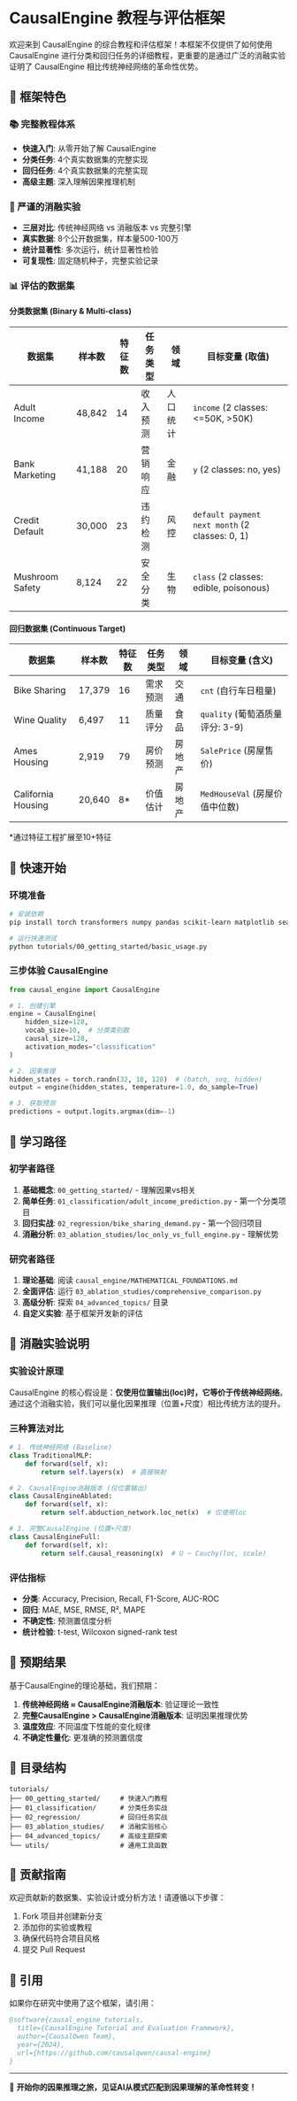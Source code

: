 # CausalEngine 教程与评估框架

欢迎来到 CausalEngine 的综合教程和评估框架！本框架不仅提供了如何使用 CausalEngine 进行分类和回归任务的详细教程，更重要的是通过广泛的消融实验证明了 CausalEngine 相比传统神经网络的革命性优势。

## 🌟 框架特色

### 📚 完整教程体系
- **快速入门**: 从零开始了解 CausalEngine
- **分类任务**: 4个真实数据集的完整实现
- **回归任务**: 4个真实数据集的完整实现  
- **高级主题**: 深入理解因果推理机制

### 🔬 严谨的消融实验
- **三层对比**: 传统神经网络 vs 消融版本 vs 完整引擎
- **真实数据**: 8个公开数据集，样本量500-100万
- **统计显著性**: 多次运行，统计显著性检验
- **可复现性**: 固定随机种子，完整实验记录

### 📊 评估的数据集

#### 分类数据集 (Binary & Multi-class)
| 数据集 | 样本数 | 特征数 | 任务类型 | 领域 | 目标变量 (取值) |
|--------|--------|--------|----------|------|--------------------|
| Adult Income | 48,842 | 14 | 收入预测 | 人口统计 | `income` (2 classes: <=50K, >50K) |
| Bank Marketing | 41,188 | 20 | 营销响应 | 金融 | `y` (2 classes: no, yes) |
| Credit Default | 30,000 | 23 | 违约检测 | 风控 | `default payment next month` (2 classes: 0, 1) |
| Mushroom Safety | 8,124 | 22 | 安全分类 | 生物 | `class` (2 classes: edible, poisonous) |

#### 回归数据集 (Continuous Target)
| 数据集 | 样本数 | 特征数 | 任务类型 | 领域 | 目标变量 (含义) |
|--------|--------|--------|----------|------|--------------------|
| Bike Sharing | 17,379 | 16 | 需求预测 | 交通 | `cnt` (自行车日租量) |
| Wine Quality | 6,497 | 11 | 质量评分 | 食品 | `quality` (葡萄酒质量评分: 3-9) |
| Ames Housing | 2,919 | 79 | 房价预测 | 房地产 | `SalePrice` (房屋售价) |
| California Housing | 20,640 | 8* | 价值估计 | 房地产 | `MedHouseVal` (房屋价值中位数) |

*通过特征工程扩展至10+特征

## 🚀 快速开始

### 环境准备
```bash
# 安装依赖
pip install torch transformers numpy pandas scikit-learn matplotlib seaborn

# 运行快速测试
python tutorials/00_getting_started/basic_usage.py
```

### 三步体验 CausalEngine
```python
from causal_engine import CausalEngine

# 1. 创建引擎
engine = CausalEngine(
    hidden_size=128,
    vocab_size=10,  # 分类类别数
    causal_size=128,
    activation_modes="classification"
)

# 2. 因果推理
hidden_states = torch.randn(32, 10, 128)  # (batch, seq, hidden)
output = engine(hidden_states, temperature=1.0, do_sample=True)

# 3. 获取预测
predictions = output.logits.argmax(dim=-1)
```

## 📖 学习路径

### 初学者路径
1. **基础概念**: `00_getting_started/` - 理解因果vs相关
2. **简单任务**: `01_classification/adult_income_prediction.py` - 第一个分类项目
3. **回归实战**: `02_regression/bike_sharing_demand.py` - 第一个回归项目
4. **消融分析**: `03_ablation_studies/loc_only_vs_full_engine.py` - 理解优势

### 研究者路径
1. **理论基础**: 阅读 `causal_engine/MATHEMATICAL_FOUNDATIONS.md`
2. **全面评估**: 运行 `03_ablation_studies/comprehensive_comparison.py`
3. **高级分析**: 探索 `04_advanced_topics/` 目录
4. **自定义实验**: 基于框架开发新的评估

## 🔬 消融实验说明

### 实验设计原理
CausalEngine 的核心假设是：**仅使用位置输出(loc)时，它等价于传统神经网络**。通过这个消融实验，我们可以量化因果推理（位置+尺度）相比传统方法的提升。

### 三种算法对比
```python
# 1. 传统神经网络 (Baseline)
class TraditionalMLP:
    def forward(self, x):
        return self.layers(x)  # 直接映射

# 2. CausalEngine消融版本 (仅位置输出)
class CausalEngineAblated:
    def forward(self, x):
        return self.abduction_network.loc_net(x)  # 仅使用loc

# 3. 完整CausalEngine (位置+尺度)
class CausalEngineFull:
    def forward(self, x):
        return self.causal_reasoning(x)  # U ~ Cauchy(loc, scale)
```

### 评估指标
- **分类**: Accuracy, Precision, Recall, F1-Score, AUC-ROC
- **回归**: MAE, MSE, RMSE, R², MAPE
- **不确定性**: 预测置信度分析
- **统计检验**: t-test, Wilcoxon signed-rank test

## 🎯 预期结果

基于CausalEngine的理论基础，我们预期：

1. **传统神经网络 ≈ CausalEngine消融版本**: 验证理论一致性
2. **完整CausalEngine > CausalEngine消融版本**: 证明因果推理优势
3. **温度效应**: 不同温度下性能的变化规律
4. **不确定性量化**: 更准确的预测置信度

## 📁 目录结构

```
tutorials/
├── 00_getting_started/     # 快速入门教程
├── 01_classification/      # 分类任务实战
├── 02_regression/          # 回归任务实战
├── 03_ablation_studies/    # 消融实验核心
├── 04_advanced_topics/     # 高级主题探索
└── utils/                  # 通用工具函数
```

## 🤝 贡献指南

欢迎贡献新的数据集、实验设计或分析方法！请遵循以下步骤：

1. Fork 项目并创建新分支
2. 添加你的实验或教程
3. 确保代码符合项目风格
4. 提交 Pull Request

## 📄 引用

如果你在研究中使用了这个框架，请引用：
```bibtex
@software{causal_engine_tutorials,
  title={CausalEngine Tutorial and Evaluation Framework},
  author={CausalQwen Team},
  year={2024},
  url={https://github.com/causalqwen/causal-engine}
}
```

---

🚀 **开始你的因果推理之旅，见证AI从模式匹配到因果理解的革命性转变！**